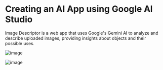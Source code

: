 # Creating an AI App using Google AI Studio

Image Descriptor is a web app that uses Google's Gemini AI to analyze and describe uploaded images, providing insights about objects and their possible uses.

![image](https://github.com/user-attachments/assets/1085844f-5757-4af2-92cc-3579089e42fd)

![image](https://github.com/user-attachments/assets/dbcaa522-9cc6-4b02-bbdb-351059600806)

